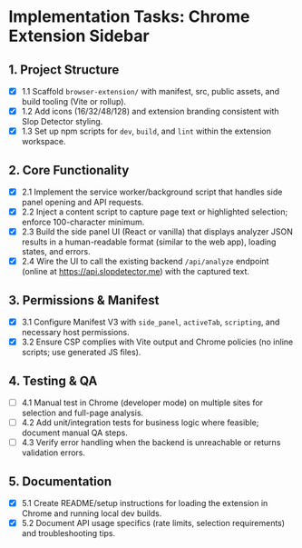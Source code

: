 # Implementation Tasks: Chrome Extension Sidebar

## 1. Project Structure
- [x] 1.1 Scaffold `browser-extension/` with manifest, src, public assets, and build tooling (Vite or rollup).
- [x] 1.2 Add icons (16/32/48/128) and extension branding consistent with Slop Detector styling.
- [x] 1.3 Set up npm scripts for `dev`, `build`, and `lint` within the extension workspace.

## 2. Core Functionality
- [x] 2.1 Implement the service worker/background script that handles side panel opening and API requests.
- [x] 2.2 Inject a content script to capture page text or highlighted selection; enforce 100-character minimum.
- [x] 2.3 Build the side panel UI (React or vanilla) that displays analyzer JSON results in a human-readable format (similar to the web app), loading states, and errors.
- [x] 2.4 Wire the UI to call the existing backend `/api/analyze` endpoint (online at https://api.slopdetector.me) with the captured text.

## 3. Permissions & Manifest
- [x] 3.1 Configure Manifest V3 with `side_panel`, `activeTab`, `scripting`, and necessary host permissions.
- [x] 3.2 Ensure CSP complies with Vite output and Chrome policies (no inline scripts; use generated JS files).

## 4. Testing & QA
- [ ] 4.1 Manual test in Chrome (developer mode) on multiple sites for selection and full-page analysis.
- [ ] 4.2 Add unit/integration tests for business logic where feasible; document manual QA steps.
- [ ] 4.3 Verify error handling when the backend is unreachable or returns validation errors.

## 5. Documentation
- [x] 5.1 Create README/setup instructions for loading the extension in Chrome and running local dev builds.
- [x] 5.2 Document API usage specifics (rate limits, selection requirements) and troubleshooting tips.
